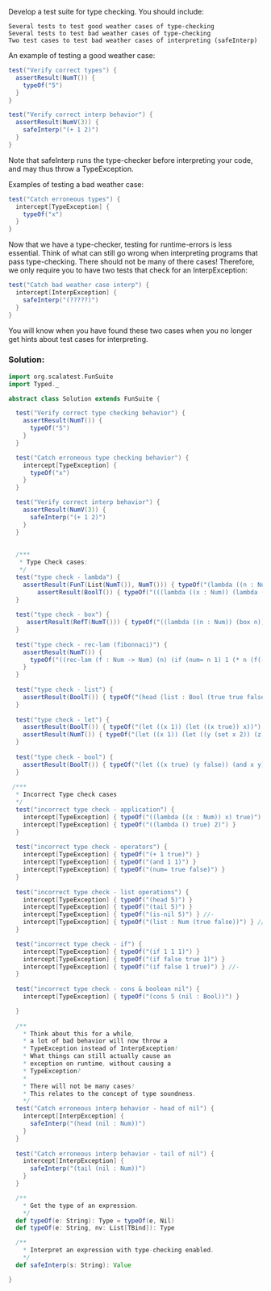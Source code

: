 Develop a test suite for type checking. You should include:

    Several tests to test good weather cases of type-checking
    Several tests to test bad weather cases of type-checking
    Two test cases to test bad weather cases of interpreting (safeInterp)

An example of testing a good weather case:
```scala
test("Verify correct types") {
  assertResult(NumT()) {
    typeOf("5")
  }
}

test("Verify correct interp behavior") {
  assertResult(NumV(3)) {
    safeInterp("(+ 1 2)")
  }
}
```
Note that safeInterp runs the type-checker before interpreting your code, and may thus throw a TypeException.

Examples of testing a bad weather case:
```scala
test("Catch erroneous types") {
  intercept[TypeException] {
    typeOf("x")
  }
}
```
Now that we have a type-checker, testing for runtime-errors is less essential. Think of what can still go wrong when interpreting programs that pass type-checking. There should not be many of there cases! Therefore, we only require you to have two tests that check for an InterpException:
```scala
test("Catch bad weather case interp") {
  intercept[InterpException] {
    safeInterp("(?????)")
  }
}
```
You will know when you have found these two cases when you no longer get hints about test cases for interpreting.


### Solution:
```scala
import org.scalatest.FunSuite
import Typed._

abstract class Solution extends FunSuite { 

  test("Verify correct type checking behavior") {
    assertResult(NumT()) {
      typeOf("5")
    }
  }

  test("Catch erroneous type checking behavior") {
    intercept[TypeException] {
      typeOf("x")
    }
  }

  test("Verify correct interp behavior") {
    assertResult(NumV(3)) {
      safeInterp("(+ 1 2)")
    }
  }
  
  
  /***
   * Type Check cases:
   */
  test("type check - lambda") {
    assertResult(FunT(List(NumT()), NumT())) { typeOf("(lambda ((n : Num)) n)") }
        assertResult(BoolT()) { typeOf("(((lambda ((x : Num)) (lambda ((x : Bool)) x)) 5) true)") }
  }
  
  test("type check - box") {
     assertResult(RefT(NumT())) { typeOf("((lambda ((n : Num)) (box n)) 5)") }
  }
  
  test("type check - rec-lam (fibonnaci)") {
    assertResult(NumT()) { 
      typeOf("((rec-lam (f : Num -> Num) (n) (if (num= n 1) 1 (* n (f(- n 1))))) 1)")
    }
  }
  
  test("type check - list") {
    assertResult(BoolT()) { typeOf("(head (list : Bool (true true false)))") }
  }
  
  test("type check - let") {
    assertResult(BoolT()) { typeOf("(let ((x 1)) (let ((x true)) x))") }
    assertResult(NumT()) { typeOf("(let ((x 1)) (let ((y (set x 2)) (z x)) z))") }
  }
  
  test("type check - bool") {
    assertResult(BoolT()) { typeOf("(let ((x true) (y false)) (and x y))") }
  }
  
 /***
  * Incorrect Type check cases
  */
  test("incorrect type check - application") {
    intercept[TypeException] { typeOf("((lambda ((x : Num)) x) true)") } 
    intercept[TypeException] { typeOf("((lambda () true) 2)") } 
  }
  
  test("incorrect type check - operators") {
    intercept[TypeException] { typeOf("(+ 1 true)") }
    intercept[TypeException] { typeOf("(and 1 1)") }
    intercept[TypeException] { typeOf("(num= true false)") }
  }
  
  test("incorrect type check - list operations") {
    intercept[TypeException] { typeOf("(head 5)") }
    intercept[TypeException] { typeOf("(tail 5)") }
    intercept[TypeException] { typeOf("(is-nil 5)") } //-
    intercept[TypeException] { typeOf("(list : Num (true false))") } //-
  }

  test("incorrect type check - if") {
    intercept[TypeException] { typeOf("(if 1 1 1)") }
    intercept[TypeException] { typeOf("(if false true 1)") }
    intercept[TypeException] { typeOf("(if false 1 true)") } //-
  }
  
  test("incorrect type check - cons & boolean nil") {
    intercept[TypeException] { typeOf("(cons 5 (nil : Bool))") }

  }
  
  /**
    * Think about this for a while,
    * a lot of bad behavior will now throw a
    * TypeException instead of InterpException!
    * What things can still actually cause an
    * exception on runtime, without causing a
    * TypeException?
    *
    * There will not be many cases!
    * This relates to the concept of type soundness.
    */
  test("Catch erroneous interp behavior - head of nil") {
    intercept[InterpException] {
      safeInterp("(head (nil : Num))")
    }
  }
  
  test("Catch erroneous interp behavior - tail of nil") {
    intercept[InterpException] {
      safeInterp("(tail (nil : Num))")
    }
  }

  /**
    * Get the type of an expression.
    */
  def typeOf(e: String): Type = typeOf(e, Nil)
  def typeOf(e: String, nv: List[TBind]): Type

  /**
    * Interpret an expression with type-checking enabled.
    */
  def safeInterp(s: String): Value

}
```
